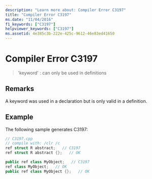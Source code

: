 ```yaml
---
description: "Learn more about: Compiler Error C3197"
title: "Compiler Error C3197"
ms.date: "11/04/2016"
f1_keywords: ["C3197"]
helpviewer_keywords: ["C3197"]
ms.assetid: 4e385c3b-222e-425c-9612-46e83ed41650
---
```

# Compiler Error C3197

> 'keyword' : can only be used in definitions

## Remarks

A keyword was used in a declaration but is only valid in a definition.

## Example

The following sample generates C3197:

```cpp
// C3197.cpp
// compile with: /clr /c
ref struct R abstract;   // C3197
ref struct R abstract {};   // OK

public ref class MyObject;   // C3197
ref class MyObject;   // OK
public ref class MyObject {};   // OK
```
